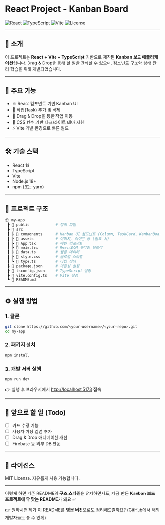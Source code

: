 
# React Project - Kanban Board

![React](https://img.shields.io/badge/React-18.0.0-blue)
![TypeScript](https://img.shields.io/badge/TypeScript-5.x-blueviolet)
![Vite](https://img.shields.io/badge/Vite-4.x-yellow)
![License](https://img.shields.io/badge/license-MIT-green)

---

## 📌 소개

이 프로젝트는 **React + Vite + TypeScript** 기반으로 제작된 **Kanban 보드 애플리케이션**입니다.
Drag & Drop을 통해 할 일을 관리할 수 있으며, 컴포넌트 구조와 상태 관리 학습을 위해 개발되었습니다.

---

## 🚀 주요 기능

* ⚛️ React 컴포넌트 기반 Kanban UI
* 📝 작업(Task) 추가 및 삭제
* 🔀 Drag & Drop을 통한 작업 이동
* 🎨 CSS 변수 기반 다크/라이트 테마 지원
* ⚡️ Vite 개발 환경으로 빠른 빌드

---

## 🛠️ 기술 스택

* React 18
* TypeScript
* Vite
* Node.js 18+
* npm (또는 yarn)

---

## 📂 프로젝트 구조

```bash
📦 my-app
 ┣ 📂 public            # 정적 파일
 ┣ 📂 src
 ┃ ┣ 📂 components      # Kanban UI 컴포넌트 (Column, TaskCard, KanbanBoard)
 ┃ ┣ 📂 assets          # 이미지, 아이콘 등 (필요 시)
 ┃ ┣ 📜 App.tsx         # 메인 컴포넌트
 ┃ ┣ 📜 main.tsx        # ReactDOM 렌더링 엔트리
 ┃ ┣ 📜 data.ts         # 샘플 데이터
 ┃ ┣ 📜 style.css       # 글로벌 스타일
 ┃ ┗ 📜 type.ts         # 타입 정의
 ┣ 📜 package.json      # 의존성 설정
 ┣ 📜 tsconfig.json     # TypeScript 설정
 ┣ 📜 vite.config.ts    # Vite 설정
 ┗ 📜 README.md
```

---

## ⚙️ 실행 방법

### 1. 클론

```bash
git clone https://github.com/<your-username>/<your-repo>.git
cd my-app
```

### 2. 패키지 설치

```bash
npm install
```

### 3. 개발 서버 실행

```bash
npm run dev
```

👉 실행 후 브라우저에서 [http://localhost:5173](http://localhost:5173) 접속

---

## 📌 앞으로 할 일 (Todo)

* [ ] 카드 수정 기능
* [ ] 사용자 지정 컬럼 추가
* [ ] Drag & Drop 애니메이션 개선
* [ ] Firebase 등 외부 DB 연동

---

## 📜 라이선스

MIT License. 자유롭게 사용 가능합니다.

---

이렇게 하면 기존 README의 **구조 스타일**을 유지하면서도,
지금 만든 **Kanban 보드 프로젝트에 딱 맞는 README**가 돼요 ✅

👉 원하시면 제가 이 README를 **영문 버전**으로도 정리해드릴까요? (GitHub에서 해외 개발자들도 볼 수 있게)
